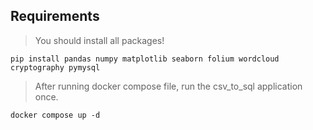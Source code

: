 ## Requirements
> You should install all packages!
```shell
pip install pandas numpy matplotlib seaborn folium wordcloud cryptography pymysql
```

> After running docker compose file, run the csv_to_sql application once.
```shell
docker compose up -d
```


